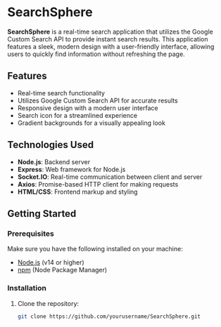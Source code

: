 # SearchSphere

**SearchSphere** is a real-time search application that utilizes the Google Custom Search API to provide instant search results. This application features a sleek, modern design with a user-friendly interface, allowing users to quickly find information without refreshing the page.

## Features

- Real-time search functionality
- Utilizes Google Custom Search API for accurate results
- Responsive design with a modern user interface
- Search icon for a streamlined experience
- Gradient backgrounds for a visually appealing look

## Technologies Used

- **Node.js**: Backend server
- **Express**: Web framework for Node.js
- **Socket.IO**: Real-time communication between client and server
- **Axios**: Promise-based HTTP client for making requests
- **HTML/CSS**: Frontend markup and styling

## Getting Started

### Prerequisites

Make sure you have the following installed on your machine:

- [Node.js](https://nodejs.org/) (v14 or higher)
- [npm](https://www.npmjs.com/) (Node Package Manager)

### Installation

1. Clone the repository:

   ```bash
   git clone https://github.com/yourusername/SearchSphere.git
